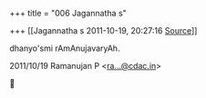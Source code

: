 +++
title = "006 Jagannatha s"

+++
[[Jagannatha s	2011-10-19, 20:27:16 [Source](https://groups.google.com/g/bvparishat/c/NdCQD4wDa8Q)]]



dhanyo'smi rAmAnujavaryAh.  
  

2011/10/19 Ramanujan P \<[ra...@cdac.in]()\>



